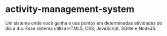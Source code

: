 # activity-management-system
Um sistema onde você ganha e usa pontos em determinadas atividades do dia a dia.
Esse sistema utiliza HTML5, CSS, JavaScript, SQlite e NodeJS.
